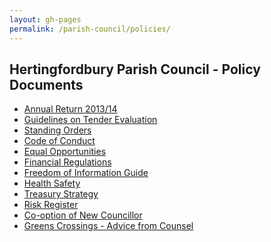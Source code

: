 ```yaml
---
layout: gh-pages
permalink: /parish-council/policies/
---
```


<h2>Hertingfordbury Parish Council - Policy Documents</h2>

<div class="panelLeft">
	<ul>
		<li><a href="/council/policy/Annual%20Return%20Approval.pdf">Annual Return 2013/14</a></li>
		<li><a href="/council/policy/Guidelines%20on%20Tender%20Evaluation.pdf">Guidelines on Tender Evaluation</a></li>
		<li><a href="/council/policy/Hertingfordbury%20PC%20Standing%20Orders.pdf">Standing Orders</a></li>
		<li><a href="/council/policy/HPC%20Code%20of%20Conduct.pdf">Code of Conduct</a></li>
		<li><a href="/council/policy/hpc%20equal%20opps%20policy.pdf">Equal Opportunities</a></li>
		<li><a href="/council/policy/HPC%20Financial%20Regs.pdf">Financial Regulations</a></li>
		<li><a href="/council/policy/hpc%20foi%20guide.pdf">Freedom of Information Guide</a></li>
		<li><a href="/council/policy/hpc%20health%20safety%20policy.pdf">Health Safety</a></li>
		<li><a href="/council/policy/Treasury%20Strategy.pdf">Treasury Strategy</a></li>
		<li><a href="/council/policy/HPC%20risk%20register.pdf">Risk Register</a></li>
		<li><a href="/council/policy/HPC%20casual%20vacancy.pdf">Co-option of New Councillor</a></li>
		<li><a href="/council/policy/Greens%20Crossings%20-%20Advice%20from%20Counsel.pdf">Greens Crossings - Advice from Counsel</a></li>
	</ul>
</div>